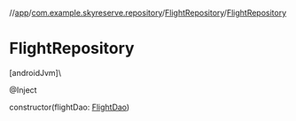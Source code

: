 //[app](../../../index.md)/[com.example.skyreserve.repository](../index.md)/[FlightRepository](index.md)/[FlightRepository](-flight-repository.md)

# FlightRepository

[androidJvm]\

@<!---  GfmCommand {"@class":"org.jetbrains.dokka.gfm.ResolveLinkGfmCommand","dri":{"packageName":"javax.inject","classNames":"Inject","callable":null,"target":{"@class":"org.jetbrains.dokka.links.PointingToDeclaration"},"extra":null}} --->Inject<!--- --->

constructor(flightDao: [FlightDao](../../com.example.skyreserve.database.room.dao/-flight-dao/index.md))
